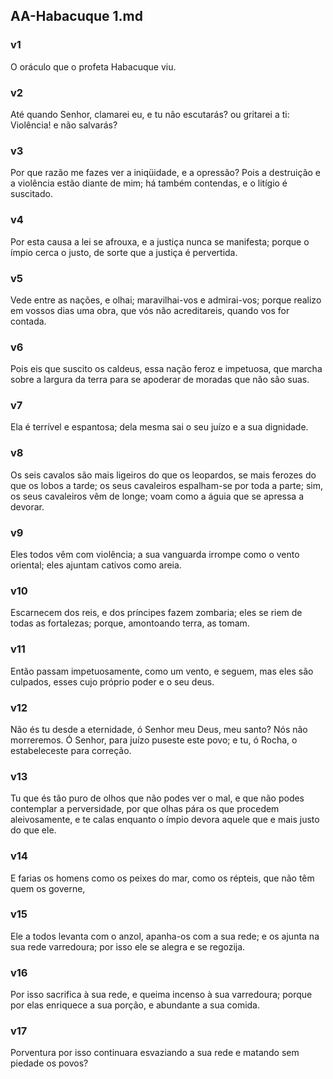 ## AA-Habacuque 1.md
### v1
 O oráculo que o profeta Habacuque viu.
### v2
 Até quando Senhor, clamarei eu, e tu não escutarás? ou gritarei a ti: Violência! e não salvarás?
### v3
 Por que razão me fazes ver a iniqüidade, e a opressão? Pois a destruição e a violência estão diante de mim; há também contendas, e o litígio é suscitado.
### v4
 Por esta causa a lei se afrouxa, e a justiça nunca se manifesta; porque o ímpio cerca o justo, de sorte que a justiça é pervertida.
### v5
 Vede entre as nações, e olhai; maravilhai-vos e admirai-vos; porque realizo em vossos dias uma obra, que vós não acreditareis, quando vos for contada.
### v6
 Pois eis que suscito os caldeus, essa nação feroz e impetuosa, que marcha sobre a largura da terra para se apoderar de moradas que não são suas.
### v7
 Ela é terrível e espantosa; dela mesma sai o seu juízo e a sua dignidade.
### v8
 Os seis cavalos são mais ligeiros do que os leopardos, se mais ferozes do que os lobos a tarde; os seus cavaleiros espalham-se por toda a parte; sim, os seus cavaleiros vêm de longe; voam como a águia que se apressa a devorar.
### v9
 Eles todos vêm com violência; a sua vanguarda irrompe como o vento oriental; eles ajuntam cativos como areia.
### v10
 Escarnecem dos reis, e dos príncipes fazem zombaria; eles se riem de todas as fortalezas; porque, amontoando terra, as tomam.
### v11
 Então passam impetuosamente, como um vento, e seguem, mas eles são culpados, esses cujo próprio poder e o seu deus.
### v12
 Não és tu desde a eternidade, ó Senhor meu Deus, meu santo? Nós não morreremos. Ó Senhor, para juízo puseste este povo; e tu, ó Rocha, o estabeleceste para correção.
### v13
 Tu que és tão puro de olhos que não podes ver o mal, e que não podes contemplar a perversidade, por que olhas pára os que procedem aleivosamente, e te calas enquanto o ímpio devora aquele que e mais justo do que ele.
### v14
 E farias os homens como os peixes do mar, como os répteis, que não têm quem os governe,
### v15
 Ele a todos levanta com o anzol, apanha-os com a sua rede; e os ajunta na sua rede varredoura; por isso ele se alegra e se regozija.
### v16
 Por isso sacrifica à sua rede, e queima incenso à sua varredoura; porque por elas enriquece a sua porção, e abundante a sua comida.
### v17
 Porventura por isso continuara esvaziando a sua rede e matando sem piedade os povos?
